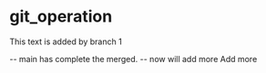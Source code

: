 # git_operation

This text is added by branch 1

-- main has complete the merged.
-- now will add more 
Add more 